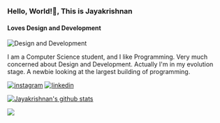 ### Hello, World!👋, This is Jayakrishnan
#### Loves Design and Development
![Design and Development](https://media-exp1.licdn.com/dms/image/C5616AQE6-7enPnugNg/profile-displaybackgroundimage-shrink_350_1400/0/1608659797325?e=1620259200&v=beta&t=FI44H1qnuXERHDPffR7guGesMK_GLP2jEs0QF3pW1ZY)

I am a Computer Science student, and I like Programming. Very much concerned about Design and Development. Actually I'm in my evolution stage. A newbie looking at the largest building of programming.


[![instagram](http://img.shields.io/website?label=im_jayakrishnan&color=green&?&logo=instagram&down_message=follow&up_message=follow&logoColor=white&style=for-the-badge&url=https://www.instagram.com/iamdonmathew)](https://www.instagram.com/im_jayakrishnan/)
[![linkedin](http://img.shields.io/website?label=Jayakrishnan&color=green&?&logo=linkedin&down_message=follow&up_message=follow&logoColor=white&style=for-the-badge&url=https://www.linkedin.com/in/iamdonmathew/)](https://www.linkedin.com/in/jayakrishnan-v-r-0a4680196/)








[![Jayakrishnan's github stats](https://github-readme-stats.vercel.app/api?username=jayakrishnan98&count_private=true&show_icons=true&custom_title=Status&theme=merko)](https://github.com/anuraghazra/github-readme-stats)

<a href="https://github.com/jayakrishnan98/github-readme-stats">
  <img align="center" src="https://github-readme-stats.vercel.app/api/top-langs/?username=jayakrishnan98&layout=compact&theme=material-palenight" />
</a>






